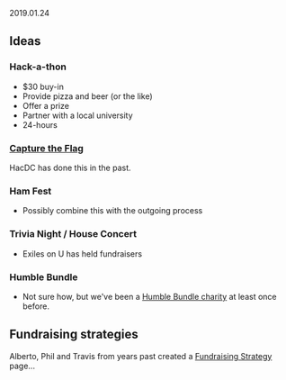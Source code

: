 2019.01.24

## Ideas

### Hack-a-thon

-   \$30 buy-in
-   Provide pizza and beer (or the like)
-   Offer a prize
-   Partner with a local university
-   24-hours

### [Capture the Flag](https://en.wikipedia.org/wiki/Capture_the_flag#Software_and_games)

HacDC has done this in the past.

### Ham Fest

-   Possibly combine this with the outgoing process

### Trivia Night / House Concert

-   Exiles on U has held fundraisers

### Humble Bundle

-   Not sure how, but we've been a [Humble Bundle
    charity](https://www.humblebundle.com/charities) at least once
    before.

## Fundraising strategies

Alberto, Phil and Travis from years past created a [Fundraising
Strategy](Fundraising_Strategy) page...
